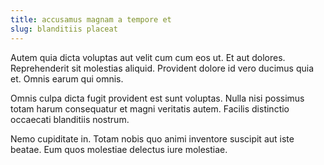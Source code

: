 ```yaml
---
title: accusamus magnam a tempore et
slug: blanditiis placeat
---
```


Autem quia dicta voluptas aut velit cum cum eos ut. Et aut dolores. Reprehenderit sit molestias aliquid. Provident dolore id vero ducimus quia et. Omnis earum qui omnis.

Omnis culpa dicta fugit provident est sunt voluptas. Nulla nisi possimus totam harum consequatur et magni veritatis autem. Facilis distinctio occaecati blanditiis nostrum.

Nemo cupiditate in. Totam nobis quo animi inventore suscipit aut iste beatae. Eum quos molestiae delectus iure molestiae.
